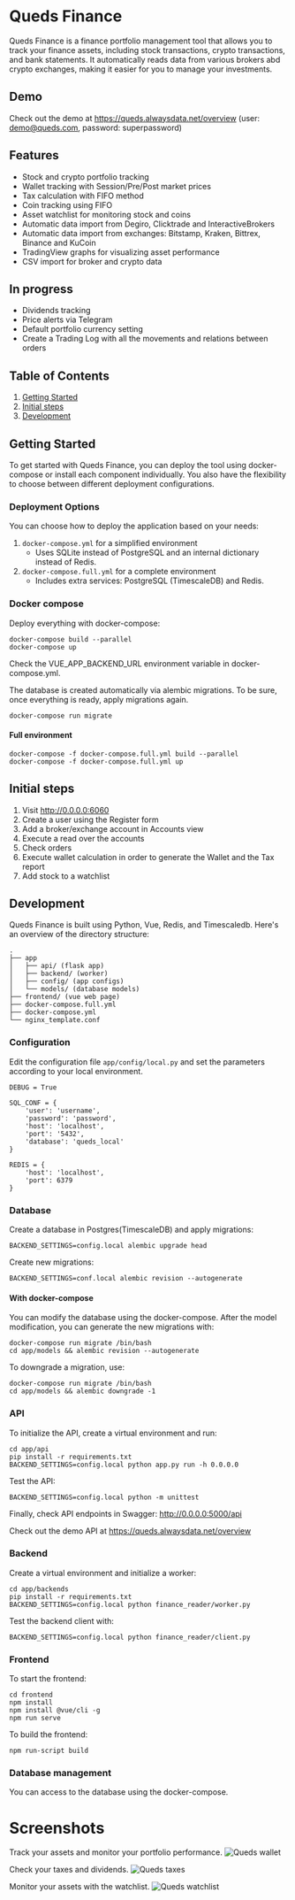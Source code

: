 # Queds Finance
Queds Finance is a finance portfolio management tool that allows you to track your finance assets, including stock transactions, crypto transactions, and bank statements. It automatically reads data from various brokers abd crypto exchanges, making it easier for you to manage your investments.

## Demo
Check out the demo at https://queds.alwaysdata.net/overview (user: demo@queds.com, password: superpassword)

## Features
* Stock and crypto portfolio tracking
* Wallet tracking with Session/Pre/Post market prices
* Tax calculation with FIFO method
* Coin tracking using FIFO
* Asset watchlist for monitoring stock and coins
* Automatic data import from Degiro, Clicktrade and InteractiveBrokers
* Automatic data import from exchanges: Bitstamp, Kraken, Bittrex, Binance and KuCoin
* TradingView graphs for visualizing asset performance
* CSV import for broker and crypto data

## In progress
* Dividends tracking
* Price alerts via Telegram
* Default portfolio currency setting
* Create a Trading Log with all the movements and relations between orders

## Table of Contents
1. [Getting Started](#getting-started)
2. [Initial steps](#initial-steps)
3. [Development](#development)

## Getting Started
To get started with Queds Finance, you can deploy the tool using docker-compose or install each component individually.
You also have the flexibility to choose between different deployment configurations.

### Deployment Options
You can choose how to deploy the application based on your needs:

1. `docker-compose.yml` for a simplified environment
   - Uses SQLite instead of PostgreSQL and an internal dictionary instead of Redis.
2. `docker-compose.full.yml` for a complete environment
   - Includes extra services: PostgreSQL (TimescaleDB) and Redis.

### Docker compose
Deploy everything with docker-compose:
```
docker-compose build --parallel
docker-compose up
```
Check the VUE_APP_BACKEND_URL environment variable in docker-compose.yml. 

The database is created automatically via alembic migrations. To be sure, once everything is ready, apply migrations again.
```
docker-compose run migrate
```

#### Full environment
```
docker-compose -f docker-compose.full.yml build --parallel
docker-compose -f docker-compose.full.yml up
```

## Initial steps
1. Visit http://0.0.0.0:6060
2. Create a user using the Register form
3. Add a broker/exchange account in Accounts view
4. Execute a read over the accounts
5. Check orders
6. Execute wallet calculation in order to generate the Wallet and the Tax report
7. Add stock to a watchlist

## Development
Queds Finance is built using Python, Vue, Redis, and Timescaledb. Here's an overview of the directory structure:

    .
    ├── app
    │   ├── api/ (flask app)
    │   ├── backend/ (worker) 
    │   ├── config/ (app configs)
    │   └── models/ (database models)
    ├── frontend/ (vue web page)
    ├── docker-compose.full.yml
    ├── docker-compose.yml
    └── nginx_template.conf
    
### Configuration
Edit the configuration file `app/config/local.py` and set the parameters according to your local environment.
```
DEBUG = True

SQL_CONF = {
    'user': 'username',
    'password': 'password',
    'host': 'localhost',
    'port': '5432',
    'database': 'queds_local'
}

REDIS = {
    'host': 'localhost',
    'port': 6379
}
```
    
### Database
Create a database in Postgres(TimescaleDB) and apply migrations:
```
BACKEND_SETTINGS=config.local alembic upgrade head
```

Create new migrations:
```
BACKEND_SETTINGS=conf.local alembic revision --autogenerate
```

#### With docker-compose
You can modify the database using the docker-compose. After the model modification, you can generate the new migrations with:
```
docker-compose run migrate /bin/bash
cd app/models && alembic revision --autogenerate
```

To downgrade a migration, use:
```
docker-compose run migrate /bin/bash
cd app/models && alembic downgrade -1
```

### API
To initialize the API, create a virtual environment and run:
```
cd app/api
pip install -r requirements.txt
BACKEND_SETTINGS=config.local python app.py run -h 0.0.0.0
```

Test the API:
```
BACKEND_SETTINGS=config.local python -m unittest
```

Finally, check API endpoints in Swagger: http://0.0.0.0:5000/api

Check out the demo API at https://queds.alwaysdata.net/overview

### Backend
Create a virtual environment and initialize a worker:
```
cd app/backends
pip install -r requirements.txt
BACKEND_SETTINGS=config.local python finance_reader/worker.py
```

Test the backend client with:
```
BACKEND_SETTINGS=config.local python finance_reader/client.py
```

### Frontend
To start the frontend:
```
cd frontend
npm install
npm install @vue/cli -g
npm run serve
```

To build the frontend:
```
npm run-script build
```

### Database management
You can access to the database using the docker-compose.


# Screenshots
Track your assets and monitor your portfolio performance.
![Queds wallet](docs/img/wallet.png)

Check your taxes and dividends.
![Queds taxes](docs/img/taxes.png)

Monitor your assets with the watchlist.
![Queds watchlist](docs/img/watchlist.png)
